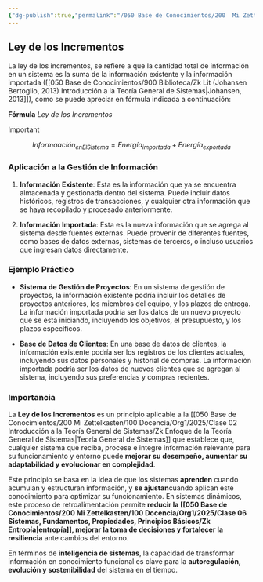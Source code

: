 ```yaml
---
{"dg-publish":true,"permalink":"/050 Base de Conocimientos/200  Mi Zettelkasten/100 Docencia/Org1/2025/Clase 07 Elementos de un Sistema (Corriente de Entrada)/Zk Sistemas (Ley de los Incrementos - Información)/","tags":["digitalGarden"]}
---
```


## Ley de los Incrementos

La ley de los incrementos, se refiere a que la cantidad total de información en un sistema es la suma de la información existente y la información importada ([[050 Base de Conocimientos/900 Biblioteca/Zk Lit (Johansen Bertoglio, 2013) Introducción a la Teoría General de Sistemas\|Johansen, 2013]]), como se puede apreciar en fórmula indicada a continuación:

**Fórmula**
_Ley de los Incrementos_
>[!important]
>$$ 
Informaación_{enElSistema} = Energía_{importada} + Energía_{exportada}
$$

### Aplicación a la Gestión de Información

1. **Información Existente**: Esta es la información que ya se encuentra almacenada y gestionada dentro del sistema. Puede incluir datos históricos, registros de transacciones, y cualquier otra información que se haya recopilado y procesado anteriormente.

2. **Información Importada**: Esta es la nueva información que se agrega al sistema desde fuentes externas. Puede provenir de diferentes fuentes, como bases de datos externas, sistemas de terceros, o incluso usuarios que ingresan datos directamente.

### Ejemplo Práctico

- **Sistema de Gestión de Proyectos**: En un sistema de gestión de proyectos, la información existente podría incluir los detalles de proyectos anteriores, los miembros del equipo, y los plazos de entrega. La información importada podría ser los datos de un nuevo proyecto que se está iniciando, incluyendo los objetivos, el presupuesto, y los plazos específicos.

- **Base de Datos de Clientes**: En una base de datos de clientes, la información existente podría ser los registros de los clientes actuales, incluyendo sus datos personales y historial de compras. La información importada podría ser los datos de nuevos clientes que se agregan al sistema, incluyendo sus preferencias y compras recientes.

### Importancia

La **Ley de los Incrementos** es un principio aplicable a la [[050 Base de Conocimientos/200  Mi Zettelkasten/100 Docencia/Org1/2025/Clase 02 Introducción a la Teoría General de Sistemas/Zk Enfoque de la Teoría General de Sistemas\|Teoría General de Sistemas]] que establece que, cualquier sistema que reciba, procese e integre información relevante para su funcionamiento y entorno puede **mejorar su desempeño, aumentar su adaptabilidad y evolucionar en complejidad**.

Este principio se basa en la idea de que los sistemas **aprenden** cuando acumulan y estructuran información, y **se ajustan**cuando aplican este conocimiento para optimizar su funcionamiento. En sistemas dinámicos, este proceso de retroalimentación permite **reducir la [[050 Base de Conocimientos/200  Mi Zettelkasten/100 Docencia/Org1/2025/Clase 06 Sistemas, Fundamentos, Propiedades, Principios Básicos/Zk Entropía\|entropía]], mejorar la toma de decisiones y fortalecer la resiliencia** ante cambios del entorno.

En términos de **inteligencia de sistemas**, la capacidad de transformar información en conocimiento funcional es clave para la **autoregulación, evolución y sostenibilidad** del sistema en el tiempo.